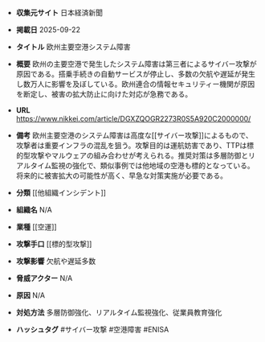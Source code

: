 - **収集元サイト**
日本経済新聞

- **掲載日**
2025-09-22

- **タイトル**
欧州主要空港システム障害

- **概要**
欧州の主要空港で発生したシステム障害は第三者によるサイバー攻撃が原因である。搭乗手続きの自動サービスが停止し、多数の欠航や遅延が発生し数万人に影響を及ぼしている。欧州連合の情報セキュリティー機関が原因を断定し、被害の拡大防止に向けた対応が急務である。

- **URL**
https://www.nikkei.com/article/DGXZQOGR2273R0S5A920C2000000/

- **備考**
欧州主要空港のシステム障害は高度な[[サイバー攻撃]]によるもので、攻撃者は重要インフラの混乱を狙う。攻撃目的は運航妨害であり、TTPは標的型攻撃やマルウェアの組み合わせが考えられる。推奨対策は多層防御とリアルタイム監視の強化で、類似事例では他地域の空港も標的となっている。将来的に被害拡大の可能性が高く、早急な対策実施が必要である。

- **分類**
[[他組織インシデント]]

- **組織名**
N/A

- **業種**
[[空運]]

- **攻撃手口**
[[標的型攻撃]]

- **攻撃影響**
欠航や遅延多数

- **脅威アクター**
N/A

- **原因**
N/A

- **対処方法**
多層防御強化、リアルタイム監視強化、従業員教育強化

- **ハッシュタグ**
#サイバー攻撃 #空港障害 #ENISA
